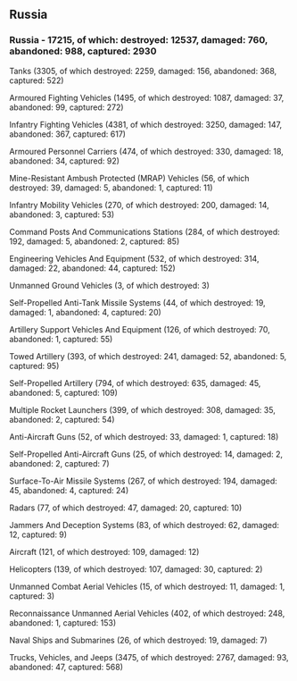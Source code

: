 
 
 ## Russia
 
 ### Russia - 17215, of which: destroyed: 12537, damaged: 760, abandoned: 988, captured: 2930

 

 

 Tanks (3305, of which destroyed: 2259, damaged: 156, abandoned: 368, captured: 522)

 Armoured Fighting Vehicles (1495, of which destroyed: 1087, damaged: 37, abandoned: 99, captured: 272)

 Infantry Fighting Vehicles (4381, of which destroyed: 3250, damaged: 147, abandoned: 367, captured: 617)

 Armoured Personnel Carriers (474, of which destroyed: 330, damaged: 18, abandoned: 34, captured: 92)

 Mine-Resistant Ambush Protected (MRAP) Vehicles (56, of which destroyed: 39, damaged: 5, abandoned: 1, captured: 11)

 Infantry Mobility Vehicles (270, of which destroyed: 200, damaged: 14, abandoned: 3, captured: 53)

 Command Posts And Communications Stations (284, of which destroyed: 192, damaged: 5, abandoned: 2, captured: 85)

 Engineering Vehicles And Equipment (532, of which destroyed: 314, damaged: 22, abandoned: 44, captured: 152)

 Unmanned Ground Vehicles (3, of which destroyed: 3)

 Self-Propelled Anti-Tank Missile Systems (44, of which destroyed: 19, damaged: 1, abandoned: 4, captured: 20)

 Artillery Support Vehicles And Equipment (126, of which destroyed: 70, abandoned: 1, captured: 55)

 Towed Artillery (393, of which destroyed: 241, damaged: 52, abandoned: 5, captured: 95)

 Self-Propelled Artillery (794, of which destroyed: 635, damaged: 45, abandoned: 5, captured: 109)

 Multiple Rocket Launchers (399, of which destroyed: 308, damaged: 35, abandoned: 2, captured: 54)

 Anti-Aircraft Guns (52, of which destroyed: 33, damaged: 1, captured: 18)

 Self-Propelled Anti-Aircraft Guns (25, of which destroyed: 14, damaged: 2, abandoned: 2, captured: 7)

 Surface-To-Air Missile Systems (267, of which destroyed: 194, damaged: 45, abandoned: 4, captured: 24)

 Radars (77, of which destroyed: 47, damaged: 20, captured: 10)

 Jammers And Deception Systems (83, of which destroyed: 62, damaged: 12, captured: 9)

 Aircraft (121, of which destroyed: 109, damaged: 12)

 Helicopters (139, of which destroyed: 107, damaged: 30, captured: 2)

 Unmanned Combat Aerial Vehicles (15, of which destroyed: 11, damaged: 1, captured: 3)

 Reconnaissance Unmanned Aerial Vehicles (402, of which destroyed: 248, abandoned: 1, captured: 153)

 Naval Ships and Submarines (26, of which destroyed: 19, damaged: 7)

 Trucks, Vehicles, and Jeeps (3475, of which destroyed: 2767, damaged: 93, abandoned: 47, captured: 568)

